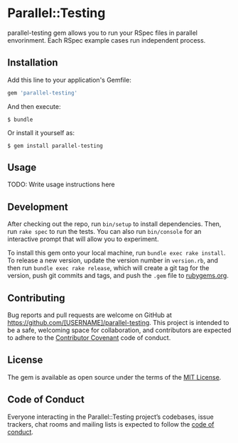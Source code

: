 # Parallel::Testing

parallel-testing gem allows you to run your RSpec files in parallel envorinment. 
Each RSpec example cases run independent process. 

## Installation

Add this line to your application's Gemfile:

```ruby
gem 'parallel-testing'
```

And then execute:

    $ bundle

Or install it yourself as:

    $ gem install parallel-testing

## Usage

TODO: Write usage instructions here

## Development

After checking out the repo, run `bin/setup` to install dependencies. Then, run `rake spec` to run the tests. You can also run `bin/console` for an interactive prompt that will allow you to experiment.

To install this gem onto your local machine, run `bundle exec rake install`. To release a new version, update the version number in `version.rb`, and then run `bundle exec rake release`, which will create a git tag for the version, push git commits and tags, and push the `.gem` file to [rubygems.org](https://rubygems.org).

## Contributing

Bug reports and pull requests are welcome on GitHub at https://github.com/[USERNAME]/parallel-testing. This project is intended to be a safe, welcoming space for collaboration, and contributors are expected to adhere to the [Contributor Covenant](http://contributor-covenant.org) code of conduct.

## License

The gem is available as open source under the terms of the [MIT License](https://opensource.org/licenses/MIT).

## Code of Conduct

Everyone interacting in the Parallel::Testing project’s codebases, issue trackers, chat rooms and mailing lists is expected to follow the [code of conduct](https://github.com/[USERNAME]/parallel-testing/blob/master/CODE_OF_CONDUCT.md).
